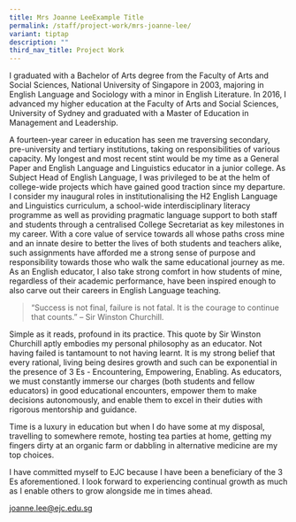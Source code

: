 ```yaml
---
title: Mrs Joanne LeeExample Title
permalink: /staff/project-work/mrs-joanne-lee/
variant: tiptap
description: ""
third_nav_title: Project Work
---
```

<p>I graduated with a Bachelor of Arts degree from the Faculty of Arts and
Social Sciences, National University of Singapore in 2003, majoring in
English Language and Sociology with a minor in English Literature. In 2016,
I advanced my higher education at the Faculty of Arts and Social Sciences,
University of Sydney and graduated with a Master of Education in Management
and Leadership.</p>
<p>A fourteen-year career in education has seen me traversing secondary,
pre-university and tertiary institutions, taking on responsibilities of
various capacity. My longest and most recent stint would be my time as
a General Paper and English Language and Linguistics educator in a junior
college. As Subject Head of English Language, I was privileged to be at
the helm of college-wide projects which have gained good traction since
my departure. I consider my inaugural roles in institutionalising the H2
English Language and Linguistics curriculum, a school-wide interdisciplinary
literacy programme as well as providing pragmatic language support to both
staff and students through a centralised College Secretariat as key milestones
in my career. With a core value of service towards all whose paths cross
mine and an innate desire to better the lives of both students and teachers
alike, such assignments have afforded me a strong sense of purpose and
responsibility towards those who walk the same educational journey as me.
As an English educator, I also take strong comfort in how students of mine,
regardless of their academic performance, have been inspired enough to
also carve out their careers in English Language teaching.</p>
<blockquote>
<p>“Success is not final, failure is not fatal. It is the courage to continue
that counts.” – Sir Winston Churchill.</p>
</blockquote>
<p>Simple as it reads, profound in its practice. This quote by Sir Winston
Churchill aptly embodies my personal philosophy as an educator. Not having
failed is tantamount to not having learnt. It is my strong belief that
every rational, living being desires growth and such can be exponential
in the presence of 3 Es - Encountering, Empowering, Enabling. As educators,
we must constantly immerse our charges (both students and fellow educators)
in good educational encounters, empower them to make decisions autonomously,
and enable them to excel in their duties with rigorous mentorship and guidance.</p>
<p>Time is a luxury in education but when I do have some at my disposal,
travelling to somewhere remote, hosting tea parties at home, getting my
fingers dirty at an organic farm or dabbling in alternative medicine are
my top choices.</p>
<p>I have committed myself to EJC because I have been a beneficiary of the
3 Es aforementioned. I look forward to experiencing continual growth as
much as I enable others to grow alongside me in times ahead.</p>
<p><a href="mailto:joanne.lee@ejc.edu.sg" rel="noopener noreferrer nofollow" target="_blank">joanne.lee@ejc.edu.sg</a>
</p>